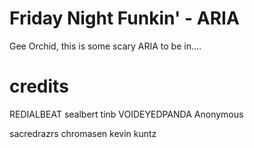 # Friday Night Funkin' - ARIA
Gee Orchid, this is some scary ARIA to be in....

# credits

REDIALBEAT
sealbert
tinb
VOIDEYEDPANDA
Anonymous

sacredrazrs
chromasen
kevin kuntz
